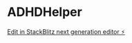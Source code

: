 # ADHDHelper

[Edit in StackBlitz next generation editor ⚡️](https://stackblitz.com/~/github.com/SuperRich/ADHDHelper)